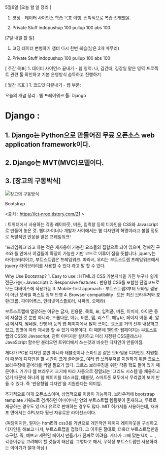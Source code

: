 5월6일 
[오늘 할 일 정리 ]

1. 코딩             - 데이터 사이언스 학습 목표 이행. 전박적으로 복습 진행했음.

2. Private Stuff
                    indopushup 100
                    pullup 100
                    abs   100




[7일 내일 할 일]

1. 코딩 
                데이터 변형하기 챕터 다시 한번 복습(남은 2개 마무리) 

2. Private Stuff
                    indopushup 100
                    pullup 100
                    abs   100



[ 주간 목표]
        1. 데이터 사이언스 끝내기 
            - 웹 영역: 나, 김건태, 김강일 맡은 영역 프로젝트 관련 툴 확인하고 기본 운영방식 습득하고 진행하기



[ 월간 목표 ]
        1.  코드잇 다끝내기 
            - 웹 부분: 


오늘의 개념 정리 : 
    웹 프레이워크 툴: Django





# Django : 

## 1. Django는 Python으로 만들어진 무료 오픈소스 web application framework이다. 

## 2. Django는 MVT(MVC)모델이다. 

## 3. [장고의 구동박식]
    
![장고의 구동방식](https://media.vlpt.us/post-images/rosewwross/74f7df80-44c1-11ea-abd8-615fe26b63cd/image.png,'장고의_구동방식') 






Bootstrap 

<출처 : https://ict-nroo.tistory.com/21 > 

: 트위터에서 사용하는 각종 레이아웃, 버튼, 입력창 등의 디자인을 CSS와 Javascript로 만들어 놓은 것.
웹디자이너나 개발자 사이에서는 웹 디자인의 혁명이라고 불릴 정도로 폭발적인 반응을 얻은 프레임워크!

'프레임워크'라고 하는 것은 재사용이 가능한 요소들의 집합으로 되어 있으며, 정해진 구조와 틀 안에서 이걸들이 확장이 
가능한 기반 코드로 이루어 짐을 뜻합니다. jquery는 라이브러리이고, 부트스트랩은 프레임워크. 
따라서, 우리는 부트스트랩 프레임워크에서 jquery 라이브러리를 사용할 수 있다.라고 말 할 수 있다. 

Why Use Bootstrap?
                    1. Easy to use              : HTML과 CSS 기본지식을 가진 누구나 쉽게 전근가능(+Javascript)
                    2. Responsive features      : 반응형 CSS를 포함한 단일코드로 모든 다바이스에 적용가능
                    3. Mobile-first approach    : 부트스트랩3부터 모바일 겸용이 아닌 모바일 퍼스트 정책 반영
                    4. Browser compatibility    : 모든 최신 브라우저와 호환(크롬, 파이어폭스, 인터넷익스플로러, 사파리, 오페라)


부트스트랩에 열광하는 이유는 글자, 인용문, 목록, 표, 입력폼, 버튼, 이미지, 아이콘 등의 자잘한 것 뿐만 아니라, 드롭다운, 메뉴, 버튼, 탭, 리스트, 메뉴바, 페이지 이동 바, 
알림 메시지, 썸네일, 진행 바 등의 웹 페이지에서 많이 쓰이는 요소를 거의 전부 내장하고 있고, 입맛에 따라 재사용 할 수 있기 때문이다. 
이 때문에 웬만한 웹페이지는 부트스트랩의 CSS와 Javascript, 관련 이미지만 설치하고 미리 지정된 CSS클래스나 JavaScript 함수만 불러오면 트위터에서 쓰는것과 비슷한 디자인이 만들어짐.

게다가 PC용 디자인 뿐만 아니라 태블릿이나 스마트폰 같은 모바일용 디자인도 지원함. 이 때문에 디자인을 할 시간이 크게 줄어들고, 
여러 웹 브라우저를 지원하기 위한 크로스 브라우징에 골머리를 썩일 필요가 없다. 크로스 브라우징을 위한 각종 핵도 들어 있기 때문이다. 
거기다 웹 브라우저 크기에 따라 자동으로 정렬되는 '그리드 시스템'을 채용하고 있기 때문에 하나의 웹 페이지를 데스크탑, 태블릿, 스마트폰 모두에서 무리없이 보게 만들 수 있다. 즉 '반응형웹 디자인'을 지원한다는 의미임. 

추가적으로 이게 오픈소스이며, 상업적으로 이용이 가능하다. 브라우저에 bootstrap template 키워드로 검색하면 어마어마한 양의 부트스트랩 템플릿이 존재하고, 
무료로 제공하는 경우도 있으나 유료로 판매하는 경우도 많다. MIT 허가서를 사용하는데, 재배포 면에서는 GPL보다 훨씬 자유로운 라이선스이다. 

(여담이지만, 필자는 html5와 css3를 기반으로 개인적인 페이지 레이아웃을 구성하고 디자인을 해보고 나서, 부트스트랩을 접했다. 그 이후론 절대로, 더욱더 부트스트랩만을 추구함.
즉, 예브고 세련된 페이지 만들기가 진짜로 어려움. 게다가 그에 맞는 UX, ... , 각종이슈등 고려해야 할 것들이 태산임. 그렇다고 해서, 무작정 부트스트랩만 사용하라는 이야기가 절대 아님.)